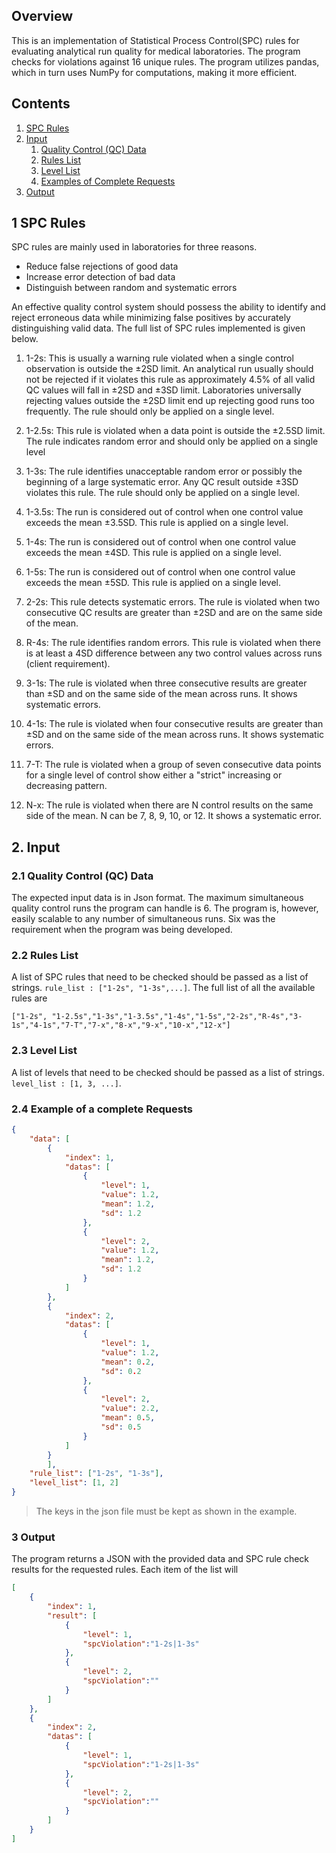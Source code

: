## Overview

This is an implementation of Statistical Process Control(SPC) rules for evaluating analytical run quality for medical laboratories. The program checks for violations against 16 unique rules. The program utilizes pandas, which in turn uses NumPy for computations, making it more efficient.

## Contents

1. [SPC Rules](#1-spc-rules)
1. [Input](#2-input)
   1. [Quality Control (QC) Data](#21-quality-control-qc-data)
   1. [Rules List](#22-rules-list)
   1. [Level List](#23-level-list)
   1. [Examples of Complete Requests](#23-examples-of-complete-requests)
1. [Output](#3-output)

## 1 SPC Rules

SPC rules are mainly used in laboratories for three reasons.
- Reduce false rejections of good data
- Increase error detection of bad data
- Distinguish between random and systematic errors

An effective quality control system should possess the ability to identify and reject erroneous data while minimizing false positives by accurately distinguishing valid data. The full list of SPC rules implemented is given below.

1. 1-2s: This is usually a warning rule violated when a single control observation is outside the ±2SD limit. An analytical run usually should not be rejected if it violates this rule as approximately 4.5% of all valid QC values will fall in ±2SD and ±3SD limit. Laboratories universally rejecting values outside the ±2SD limit end up rejecting good runs too frequently. The rule should only be applied on a single level.

1. 1-2.5s: This rule is violated when a data point is outside the ±2.5SD limit. The rule indicates random error and should only be applied on a single level

1. 1-3s: The rule identifies unacceptable random error or possibly the beginning of a large systematic error. Any QC result outside ±3SD violates this rule. The rule should only be applied on a single level.

1. 1-3.5s: The run is considered out of control when one control value exceeds the mean ±3.5SD. This rule is applied on a single level.

1. 1-4s: The run is considered out of control when one control value exceeds the mean ±4SD. This rule is applied on a single level.

1. 1-5s: The run is considered out of control when one control value exceeds the mean ±5SD. This rule is applied on a single level. 

1. 2-2s: This rule detects systematic errors. The rule is violated when two consecutive QC results are greater than ±2SD and are on the same side of the mean.

1. R-4s: The rule identifies random errors. This rule is violated when there is at least a 4SD difference between any two control values across runs (client requirement).

1. 3-1s: The rule is violated when three consecutive results are greater than ±SD and on the same side of the mean across runs. It shows systematic errors.

1. 4-1s: The rule is violated when four consecutive results are greater than ±SD and on the same side of the mean across runs. It shows systematic errors.

1. 7-T: The rule is violated when a group of seven consecutive data points for a single level of control show either a "strict" increasing or decreasing pattern.

1. N-x: The rule is violated when there are N control results on the same side of the mean. N can be 7, 8, 9, 10, or 12. It shows a systematic error.

## 2. Input

### 2.1 Quality Control (QC) Data

The expected input data is in Json format. The maximum simultaneous quality control runs the program can handle is 6. The program is, however, easily scalable to any number of simultaneous runs. Six was the requirement when the program was being developed.

### 2.2 Rules List

A list of SPC rules that need to be checked should be passed as a list of strings. `rule_list : ["1-2s", "1-3s",...]`. The full list of all the available rules are

`["1-2s", "1-2.5s","1-3s","1-3.5s","1-4s","1-5s","2-2s","R-4s","3-1s","4-1s","7-T","7-x","8-x","9-x","10-x","12-x"]`

### 2.3 Level List

A list of levels that need to be checked should be passed as a list of strings. `level_list : [1, 3, ...]`. 

### 2.4 Example of a complete Requests

```json
{
    "data": [
        {
            "index": 1,
            "datas": [
                {
                    "level": 1,
                    "value": 1.2,
                    "mean": 1.2,
                    "sd": 1.2
                },
                {
                    "level": 2,
                    "value": 1.2,
                    "mean": 1.2,
                    "sd": 1.2
                }
            ]
        },
        {
            "index": 2,
            "datas": [
                {
                    "level": 1,
                    "value": 1.2,
                    "mean": 0.2,
                    "sd": 0.2
                },
                {
                    "level": 2,
                    "value": 2.2,
                    "mean": 0.5,
                    "sd": 0.5
                }
            ]
        }
        ],
    "rule_list": ["1-2s", "1-3s"],
    "level_list": [1, 2]
}
```

> The keys in the json file must be kept as shown in the example.

### 3 Output

The program returns a JSON with the provided data and SPC rule check results for the requested rules. Each item of the list will 

```json
[
    {
        "index": 1,
        "result": [
            {
                "level": 1,
                "spcViolation":"1-2s|1-3s"
            },
            {
                "level": 2,
                "spcViolation":""
            }
        ]
    },
    {
        "index": 2,
        "datas": [
            {
                "level": 1,
                "spcViolation":"1-2s|1-3s"
            },
            {
                "level": 2,
                "spcViolation":""
            }
        ]
    }
]
```